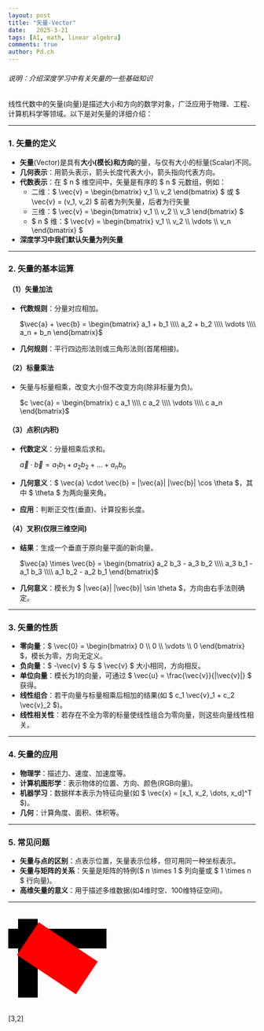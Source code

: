 ```yaml
---
layout: post
title: "矢量-Vector"
date:   2025-3-21
tags: [AI, math, linear algebra]
comments: true
author: Pd.ch
---
```


###### 说明：介绍深度学习中有关矢量的一些基础知识

<!-- more -->

线性代数中的矢量(向量)是描述大小和方向的数学对象，广泛应用于物理、工程、计算机科学等领域。以下是对矢量的详细介绍：

---

### **1. 矢量的定义**
- **矢量**(Vector)是具有**大小(模长)**和**方向**的量，与仅有大小的标量(Scalar)不同。
- **几何表示**：用箭头表示，箭头长度代表大小，箭头指向代表方向。
- **代数表示**：在 $ n $ 维空间中，矢量是有序的 $ n $ 元数组，例如：
  - 二维：$ \vec{v} = \begin{bmatrix} v_1 \\\\ v_2 \end{bmatrix} $ 或 $ \vec{v} = (v_1, v_2) $ 前者为列矢量，后者为行矢量
  - 三维：$ \vec{v} = \begin{bmatrix} v_1 \\\\ v_2 \\\\ v_3 \end{bmatrix} $
  - $ n $ 维：$ \vec{v} = \begin{bmatrix} v_1 \\\\ v_2 \\\\ \vdots \\\\ v_n \end{bmatrix} $
-  **深度学习中我们默认矢量为列矢量**

---

### **2. 矢量的基本运算**
#### **（1）矢量加法**
- **代数规则**：分量对应相加。

  $\vec{a} + \vec{b} = \begin{bmatrix} a_1 + b_1 \\\\ a_2 + b_2 \\\\ \vdots \\\\ a_n + b_n \end{bmatrix}$
  
- **几何规则**：平行四边形法则或三角形法则(首尾相接)。

#### **（2）标量乘法**
- 矢量与标量相乘，改变大小但不改变方向(除非标量为负)。
  
  $c \vec{a} = \begin{bmatrix} c a_1 \\\\ c a_2 \\\\ \vdots \\\\ c a_n \end{bmatrix}$

#### **（3）点积(内积)**
- **代数定义**：分量相乘后求和。
  
   $\vec{a} \cdot \vec{b} = a_1 b_1 + a_2 b_2 + \dots + a_n b_n$

- **几何意义**：$ \vec{a} \cdot \vec{b} = \|\vec{a}\| \|\vec{b}\| \cos \theta $，其中 $ \theta $ 为两向量夹角。
- **应用**：判断正交性(垂直)、计算投影长度。

#### **（4）叉积(仅限三维空间)**
- **结果**：生成一个垂直于原向量平面的新向量。
  
  $\vec{a} \times \vec{b} = \begin{bmatrix} a_2 b_3 - a_3 b_2 \\\\ a_3 b_1 - a_1 b_3 \\\\ a_1 b_2 - a_2 b_1 \end{bmatrix}$
  
- **几何意义**：模长为 $ \|\vec{a}\| \|\vec{b}\| \sin \theta $，方向由右手法则确定。

---

### **3. 矢量的性质**
- **零向量**：$ \vec{0} = \begin{bmatrix} 0 \\\\ 0 \\\\ \vdots \\\\ 0 \end{bmatrix} $，模长为零，方向无定义。
- **负向量**：$ -\vec{v} $ 与 $ \vec{v} $ 大小相同，方向相反。
- **单位向量**：模长为1的向量，可通过 $ \vec{u} = \frac{\vec{v}}{\|\vec{v}\|} $ 获得。
- **线性组合**：若干向量与标量相乘后相加的结果(如 $ c_1 \vec{v}_1 + c_2 \vec{v}_2 $)。
- **线性相关性**：若存在不全为零的标量使线性组合为零向量，则这些向量线性相关。

---

### **4. 矢量的应用**
- **物理学**：描述力、速度、加速度等。
- **计算机图形学**：表示物体的位置、方向、颜色(RGB向量)。
- **机器学习**：数据样本表示为特征向量(如 $ \vec{x} = [x_1, x_2, \dots, x_d]^T $)。
- **几何**：计算角度、面积、体积等。

---

### **5. 常见问题**
- **矢量与点的区别**：点表示位置，矢量表示位移，但可用同一种坐标表示。
- **矢量与矩阵的关系**：矢量是矩阵的特例($ n \times 1 $ 列向量或 $ 1 \times n $ 行向量)。
- **高维矢量的意义**：用于描述多维数据(如4维时空、100维特征空间)。

---

<svg width="200" height="200" viewBox="-1 -1 5 4">
  <!-- 坐标系网格 -->
  <path d="M-1,0 H4 M0,-1 V3" stroke="#ddd" fill="none"/>
  <path d="M0,-1 V3 M-1,0 H4" stroke="#000" fill="none"/>
  
  <!-- 矢量箭头 -->
  <path d="M0,0 L3,2" stroke="red" stroke-width="2" marker-end="url(#arrow)"/>
  
  <!-- 标签 -->
  <text x="3.2" y="2.2" fill="red">[3,2]</text>
  
  <!-- 箭头标记定义 -->
  <defs>
    <marker id="arrow" viewBox="0 0 10 10" refX="5" refY="5" 
            markerWidth="6" markerHeight="6" orient="auto">
      <path d="M0,0 L10,5 L0,10" fill="red"/>
    </marker>
  </defs>
</svg>
